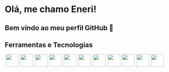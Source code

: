 # Olá, me chamo Eneri! 
## Bem vindo ao meu perfil GitHub 👋

## Ferramentas e Tecnologias
<div style="display: flex; justify-content: space-around;">
    <img loading="lazy" src="https://cdn.jsdelivr.net/gh/devicons/devicon/icons/git/git-original.svg" width="40" height="40"/>
    <img loading="lazy" src="https://cdn.jsdelivr.net/gh/devicons/devicon/icons/docker/docker-plain-wordmark.svg" width="40" height="40"/> 
    <img loading="lazy" src="https://cdn.jsdelivr.net/gh/devicons/devicon/icons/kubernetes/kubernetes-plain-wordmark.svg" width="40" height="40"/>
    <img loading="lazy" src="https://cdn.jsdelivr.net/gh/devicons/devicon/icons/java/java-original-wordmark.svg" width="40" height="40"/>     
    <img loading="lazy" src="https://cdn.jsdelivr.net/gh/devicons/devicon/icons/terraform/terraform-original-wordmark.svg" width="40" height="40"/>
    <img loading="lazy" src="https://cdn.jsdelivr.net/gh/devicons/devicon/icons/ansible/ansible-original.svg" width="40" height="40"/>
    <img loading="lazy" src="https://cdn.jsdelivr.net/gh/devicons/devicon/icons/html5/html5-original-wordmark.svg" width="40" height="40"/>
    <img loading="lazy" src="https://cdn.jsdelivr.net/gh/devicons/devicon/icons/css3/css3-original-wordmark.svg" width="40" height="40"/>
    <img loading="lazy" src="https://cdn.jsdelivr.net/gh/devicons/devicon/icons/linux/linux-original.svg" width="40" height="40"/>
    <img loading="lazy" src="https://cdn.jsdelivr.net/gh/devicons/devicon/icons/python/python-original-wordmark.svg" width="40" height="40"/>
    <img loading="lazy" src="https://cdn.jsdelivr.net/gh/devicons/devicon/icons/javascript/javascript-original.svg" width="40" height="40"/>
</div>
